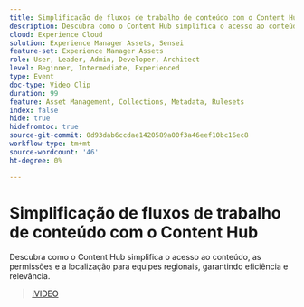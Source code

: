```yaml
---
title: Simplificação de fluxos de trabalho de conteúdo com o Content Hub
description: Descubra como o Content Hub simplifica o acesso ao conteúdo, as permissões e a localização para equipes regionais, garantindo eficiência e relevância.
cloud: Experience Cloud
solution: Experience Manager Assets, Sensei
feature-set: Experience Manager Assets
role: User, Leader, Admin, Developer, Architect
level: Beginner, Intermediate, Experienced
type: Event
doc-type: Video Clip
duration: 99
feature: Asset Management, Collections, Metadata, Rulesets
index: false
hide: true
hidefromtoc: true
source-git-commit: 0d93dab6ccdae1420589a00f3a46eef10bc16ec8
workflow-type: tm+mt
source-wordcount: '46'
ht-degree: 0%

---
```



# Simplificação de fluxos de trabalho de conteúdo com o Content Hub

Descubra como o Content Hub simplifica o acesso ao conteúdo, as permissões e a localização para equipes regionais, garantindo eficiência e relevância.

>[!VIDEO](https://video.tv.adobe.com/v/3459240/?learn=on&enablevpops)
